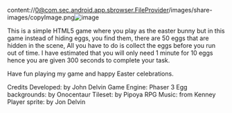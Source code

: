 content://0@com.sec.android.app.sbrowser.FileProvider/images/share-images/copyImage.png![image](https://user-images.githubusercontent.com/84484398/162874884-e7f5747d-4790-43c3-bd05-d9b7e9ca4a6e.png)

This is a simple HTML5 game where you play as the easter bunny but in this game instead of hiding eggs, you find them, there are 50 eggs that are hidden in the scene,
All you have to do is collect the eggs before you run out of time. I have estimated that you will only need 1 minute for 10 eggs hence you are given 300 seconds to complete your task.

Have fun playing my game and happy Easter celebrations.

Credits
Developed: by John Delvin
Game Engine: Phaser 3
Egg backgrounds: by Onocentaur
Tileset: by Pipoya RPG
Music: from Kenney
Player sprite: by Jon Delvin
